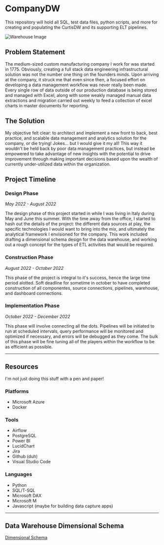 # CompanyDW
This repository will hold all SQL, test data files, python scripts, and more for creating and populating the CurtisDW and its supporting ELT pipelines.


![Warehouse Image](https://media.istockphoto.com/photos/abstract-data-background-picture-id1254825733?k=20&m=1254825733&s=612x612&w=0&h=jadt49XVdinM7Gp1f0DAhN0ICJQeBs37hLb8PSnWCm8=)

 
## Problem Statement
The medium-sized custom manufacturing company I work for was started in 1775. Obviously, creating a full stack data engineering infrastructural solution was not the number one thing on the founders minds. Upon arriving at the company, it struck me that even since then, a focused effort on developing a data management workflow was never really been made. Every single row of data outside of our production database is being stored and managed with Excel, along with some weakly managed manual data extractions and migration carried out weekly to feed a collection of excel charts in master documents for reporting. 

## The Solution
My objective felt clear: to architect and implement a new front to back, best practice, and scalable data management and analytics solution for the company, or die trying! Jokes... but I would give it my all! This way it wouldn't be held back by poor data management practices, but instead be empowered to take advantage of new insights with the potential to drive improvement through making important decisions based upon the wealth of currently under-utilized data within the organization.

## Project Timeline

### Design Phase
*May 2022 - August 2022*

The design phase of this project started in while I was living in Italy during May and June this summer. With the time away from the office, I started to hash out the details of the project: the different data sources at play, the specific technologies I would want to bring into the mix, and ultimately the analytical framework I envisioned for the company. This work included drafting a dimensional schema design for the data warehouse, and working out a rough concept for the types of ETL activities that would be required.

### Construction Phase
*August 2022 - October 2022*

This phase of the project is integral to it's success, hence the large time period alotted. Soft deadline for sometime in october to have completed construction of all componentes, source connections, pipelines, warehouse, and dashboard connections. 

### Implementation Phase
*October 2022 - December 2022*

This phase will involve connecting all the dots. Pipelines will be initiated to run at scheduled intervals, query performance will be monitored and optimized if necessary, and errors will be debugged as they come. The bulk of this phase will be fine tuning all of the players within the workflow to be as efficient as possible.

---
## Resources
I'm not just doing this stuff with a pen and paper!

### Platforms
* Microsoft Azure
* Docker

### Tools
* Airflow
* PostgreSQL
* Power BI
* LucidChart
* Jira
* Github (duh)
* Visual Studio Code

### Languages
* Python
* SQL/T-SQL
* Microsoft DAX
* Microsoft M
* Javascript (maybe for building data capture apps)

---

## Data Warehouse Dimensional Schema

[Dimensional Schema](https://drive.google.com/file/d/1IE41yC-f8mZOjA6qqJ1kBX-z_R-xs2wK/view?usp=sharing)
